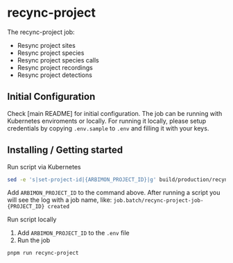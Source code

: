 # recync-project

The recync-project job:

- Resync project sites
- Resync project species
- Resync project species calls
- Resync project recordings
- Resync project detections

## Initial Configuration

Check [main README] for initial configuration.
The job can be running with Kubernetes enviroments or locally.
For running it locally, please setup credentials by copying `.env.sample` to `.env` and filling it with your keys.

## Installing / Getting started

Run script via Kubernetes

```sh
sed -e 's|set-project-id|{ARBIMON_PROJECT_ID}|g' build/production/recync-project/deployment.yaml.sample | kubectl apply -f -
```

Add `ARBIMON_PROJECT_ID` to the command above. After running a script you will see the log with a job name, like: `job.batch/recync-project-job-{PROJECT_ID} created`

Run script locally

1. Add `ARBIMON_PROJECT_ID` to the `.env` file
2. Run the job

```sh
pnpm run recync-project
```
